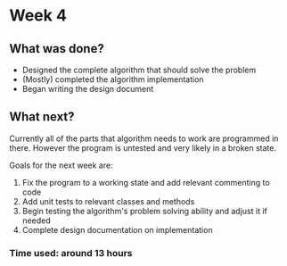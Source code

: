 # Week 4

## What was done?
- Designed the complete algorithm that should solve the problem
- (Mostly) completed the algorithm implementation
- Began writing the design document

## What next?
Currently all of the parts that algorithm needs to work are programmed in there. However the program is untested and very likely in a broken state.

Goals for the next week are:

1. Fix the program to a working state and add relevant commenting to code
2. Add unit tests to relevant classes and methods
3. Begin testing the algorithm's problem solving ability and adjust it if needed
4. Complete design documentation on implementation


### Time used: around 13 hours



